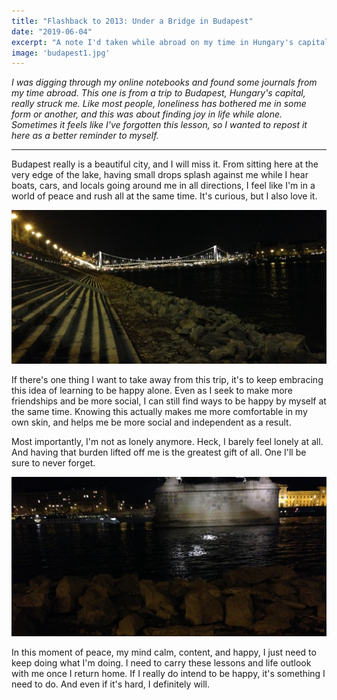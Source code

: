 ```yaml
---
title: "Flashback to 2013: Under a Bridge in Budapest"
date: "2019-06-04"
excerpt: "A note I'd taken while abroad on my time in Hungary's capital, and learning to be happy alone as well as with others."
image: 'budapest1.jpg'
---
```


_I was digging through my online notebooks and found some journals from my time abroad. This one is from a trip to Budapest, Hungary's capital, really struck me. Like most people, loneliness has bothered me in some form or another, and this was about finding joy in life while alone. Sometimes it feels like I've forgotten this lesson, so I wanted to repost it here as a better reminder to myself._

<hr />

Budapest really is a beautiful city, and I will miss it. From sitting here at the very edge of the lake, having small drops splash against me while I hear boats, cars, and locals going around me in all directions, I feel like I'm in a world of peace and rush all at the same time. It's curious, but I also love it.

![A view of the deserted stone steps next to the Budapest river, with a large bridge in the background.](/assets/images/featured/budapest1.jpg)

If there's one thing I want to take away from this trip, it's to keep embracing this idea of learning to be happy alone. Even as I seek to make more friendships and be more social, I can still find ways to be happy by myself at the same time. Knowing this actually makes me more comfortable in my own skin, and helps me be more social and independent as a result.

Most importantly, I'm not as lonely anymore. Heck, I barely feel lonely at all. And having that burden lifted off me is the greatest gift of all. One I'll be sure to never forget.

![A dark view looking over the Budapest river, underneath a bridge.](/assets/images/featured/budapest2.jpg)

In this moment of peace, my mind calm, content, and happy, I just need to keep doing what I'm doing. I need to carry these lessons and life outlook with me once I return home. If I really do intend to be happy, it's something I need to do. And even if it's hard, I definitely will.

